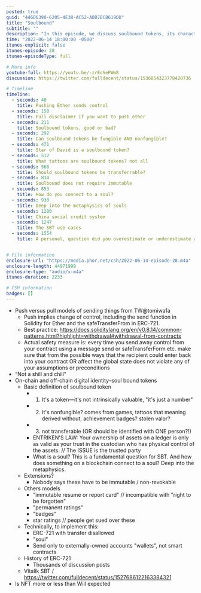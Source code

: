 ```yaml
---
posted: true
guid: "446D6390-6205-4E38-AC52-ADD7BCB619DD"
title: "Soulbound"
subtitle: ""
description: "In this episode, we discuss soulbound tokens, its characteristics, and how it connects to a soul. We also talk about China's social credit system and the use cases of soulbound tokens."
time: "2022-06-14 18:00:00 -0500"
itunes-explicit: false
itunes-episode: 28
itunes-episodeType: full

# More info
youtube-full: https://youtu.be/-zrEoSePWm8
discussion: https://twitter.com/fulldecent/status/1536854323778420736

# Timeline
timeline:
  - seconds: 40
    title: Pushing Ether sends control
  - seconds: 158
    title: Full disclaimer if you want to push ether
  - seconds: 211
    title: Soulbound tokens, good or bad?
  - seconds: 292
    title: Can soulbound tokens be fungible AND nonfungible?
  - seconds: 471
    title: Star of David is a soulbound token?
  - seconds: 512
    title: What tattoos are soulbound tokens? not all
  - seconds: 568
    title: Should soulbound tokens be transferrable?
  - seconds: 834
    title: Soulbound does not require immutable
  - seconds: 853
    title: How do you connect to a soul?
  - seconds: 938
    title: Deep into the metaphysics of souls
  - seconds: 1200
    title: China social credit system
  - seconds: 1247
    title: The SBT use cases
  - seconds: 1554
    title: A personal, question did you overestimate or underestimate what was coming?


# File information
enclosure-url: "https://media.phor.net/csh/2022-06-14-episode-28.m4a"
enclosure-length: 44971999
enclosure-type: "audio/x-m4a"
itunes-duration: 2233

# CSH information
badges: []
---
```

<!--end of quick notes-->

- Push versus pull models of sending things from TW@tomiwa1a
  - Push implies change of control, including the send function in Solidity for Ether and the safeTransferFrom in ERC-721.
  - Best practice: https://docs.soliditylang.org/en/v0.8.14/common-patterns.html?highlight=withdrawal#withdrawal-from-contracts
  - Actual safety measure is: every time you send away control from your contract using a message send or safeTransferForm etc. make sure that from the possible ways that the recipient could enter back into your contract OR affect the global state does not violate any of your assumptions or preconditions	
- “Not a shill and chill”
- On-chain and off-chain digital identity–soul bound tokens
  - Basic definition of soulbound token
    - 1. It's a token—it's not intrinsically valuable, "it's just a number"
    - 2. It's nonfungible? comes from games, tattoos that meaning derived without, achievement badges? stolen valor?
    - 3. not transferable (OR should be identified with ONE person?!)
    - ENTRIKEN'S LAW: Your ownership of assets on a ledger is only as valid as your trust in the custodian who has physical control of the assets. // The ISSUE is the trusted party
    - What is a soul? This is a fundamental question for SBT. And how does something on a blockchain connect to a soul? Deep into the metaphysics.
  - Extensions?
    - Nobody says these have to be immutable / non-revokable
  - Others models
    - "immutable resume or report card" // incompatible with "right to be forgotten"
    - "permanent ratings"
    - "badges"
    - star ratings // people get sued over these
  - Technically, to implement this:
    - ERC-721 with transfer disallowed
    - "soul"
    - Send only to externally-owned accounts "wallets", not smart contracts
  - History of ERC-721
    - Thousands of discussion posts
  - Vitalik SBT / https://twitter.com/fulldecent/status/1527686122163384321
- Is NFT more or less than Will expected